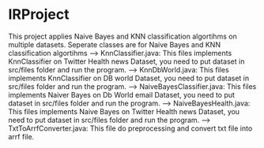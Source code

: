 # IRProject
This project applies Naive Bayes and KNN classification algortihms on multiple datasets. Seperate classes are for Naive Bayes and KNN classification algortihms
--> KnnClassifier.java: This files implements KnnClassifier on Twitter Health news Dataset, you need to put dataset in src/files folder and run the program.
--> KnnDbWorld.java: This files implements KnnClassifier on DB world Dataset, you need to put dataset in src/files folder and run the program.
--> NaiveBayesClassifier.java: This files implements Naiver Bayes on Db World email Dataset, you need to put dataset in src/files folder and run the program.
--> NaiveBayesHealth.java: This files implements Naive Bayes on Twitter Health news Dataset, you need to put dataset in src/files folder and run the program.
--> TxtToArrfConverter.java: This file do preprocessing and convert txt file into arrf file.
